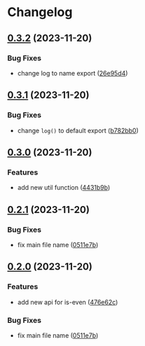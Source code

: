 # Changelog

## [0.3.2](https://github.com/YiCChi/front-monorepo/compare/is-even-v0.3.1...is-even-v0.3.2) (2023-11-20)


### Bug Fixes

* change log to name export ([26e95d4](https://github.com/YiCChi/front-monorepo/commit/26e95d424ba0198cee1892f8576cdd7c55a1b6a5))

## [0.3.1](https://github.com/YiCChi/front-monorepo/compare/is-even-v0.3.0...is-even-v0.3.1) (2023-11-20)


### Bug Fixes

* change `log()` to default export ([b782bb0](https://github.com/YiCChi/front-monorepo/commit/b782bb06764476b938e9649d55773c3e18e3213b))

## [0.3.0](https://github.com/YiCChi/front-monorepo/compare/is-even-v0.2.1...is-even-v0.3.0) (2023-11-20)


### Features

* add new util function ([4431b9b](https://github.com/YiCChi/front-monorepo/commit/4431b9b7631e078f398193e5fd37602f86dbba9f))

## [0.2.1](https://github.com/YiCChi/front-monorepo/compare/is-even-v0.2.0...is-even-v0.2.1) (2023-11-20)


### Bug Fixes

* fix main file name ([0511e7b](https://github.com/YiCChi/front-monorepo/commit/0511e7b0dd64165d1928556121117dafeaf12dc7))

## [0.2.0](https://github.com/YiCChi/front-monorepo/compare/is-even-v0.1.0...is-even-v0.2.0) (2023-11-20)


### Features

* add new api for is-even ([476e62c](https://github.com/YiCChi/front-monorepo/commit/476e62cadb590c33bc9f120a15026a6e044cffbf))


### Bug Fixes

* fix main file name ([0511e7b](https://github.com/YiCChi/front-monorepo/commit/0511e7b0dd64165d1928556121117dafeaf12dc7))

